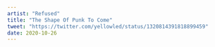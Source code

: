```yaml
---
artist: "Refused"
title: "The Shape Of Punk To Come"
tweet: "https://twitter.com/yellowled/status/1320814391818899459"
date: 2020-10-26
---
```

